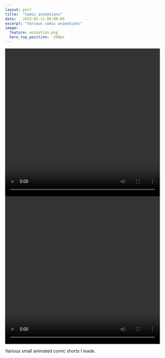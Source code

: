 ```yaml
---
layout: post
title:  "Comic animations"
date:   2025-05-13 00:00:00
excerpt: "Various comic animations"
image:
  feature: animation.png
  hero_top_position: -200px
---
```


<video width="100%" height="480" controls>
  <source src="{{ site.baseurl_imgp }}animation/diary.mp4" type="video/mp4">
  Yikes, your browser can't play this video.
</video>

<video width="100%" height="480" controls>
  <source src="{{ site.baseurl_imgp }}animation/nature.mp4" type="video/mp4">
  Sorry, your browser can't play this video.
</video>

Various small animated comic shorts I made.
